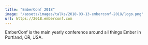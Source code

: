 ```yaml
---
title: "EmberConf 2018"
image: "/assets/images/talks/2018-03-13-emberconf-2018/logo.png"
url: https://2018.emberconf.com
---
```


EmberConf is the main yearly conference around all things Ember in Portland,
OR, USA.